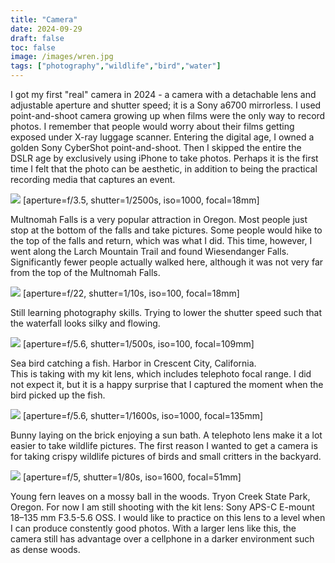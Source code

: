 ```yaml
---
title: "Camera"
date: 2024-09-29
draft: false
toc: false
image: /images/wren.jpg
tags: ["photography","wildlife","bird","water"]
---
```


I got my first "real" camera in 2024 - a camera with a detachable lens and adjustable aperture and shutter speed; it is a Sony a6700 mirrorless. I used point-and-shoot camera growing up when films were the only way to record photos. I remember that people would worry about their films getting exposed under X-ray luggage scanner. Entering the digital age, I owned a golden Sony CyberShot point-and-shoot. Then I skipped the entire the DSLR age by exclusively using iPhone to take photos. Perhaps it is the first time I felt that the photo can be aesthetic, in addition to being the practical recording media that captures an event.

![](/images/wiesendanger.jpg)
[aperture=f/3.5, shutter=1/2500s, iso=1000, focal=18mm]  

Multnomah Falls is a very popular attraction in Oregon. Most people just stop at the bottom of the falls and take pictures. Some people would hike to the top of the falls and return, which was what I did. This time, however, I went along the Larch Mountain Trail and found Wiesendanger Falls. Significantly fewer people actually walked here, although it was not very far from the top of the Multnomah Falls.

![](/images/nana.jpg)
[aperture=f/22, shutter=1/10s, iso=100, focal=18mm]  

Still learning photography skills. Trying to lower the shutter speed such that the waterfall looks silky and flowing.

![](/images/bird-fish.jpg)
[aperture=f/5.6, shutter=1/500s, iso=100, focal=109mm]  

Sea bird catching a fish. Harbor in Crescent City, California.  
This is taking with my kit lens, which includes telephoto focal range. I did not expect it, but it is a happy surprise that I captured the moment when the bird picked up the fish.

![](/images/rabbit.jpg)
[aperture=f/5.6, shutter=1/1600s, iso=1000, focal=135mm]  

Bunny laying on the brick enjoying a sun bath. A telephoto lens make it a lot easier to take wildlife pictures. The first reason I wanted to get a camera is for taking crispy wildlife pictures of birds and small critters in the backyard.

![](/images/fern.jpg)
[aperture=f/5, shutter=1/80s, iso=1600, focal=51mm]  

Young fern leaves on a mossy ball in the woods. Tryon Creek State Park, Oregon. For now I am still shooting with the kit lens: Sony APS-C E-mount 18–135 mm F3.5-5.6 OSS.  I would like to practice on this lens to a level when I can produce constently good photos.  With a larger lens like this, the camera still has advantage over a cellphone in a darker environment such as dense woods.

